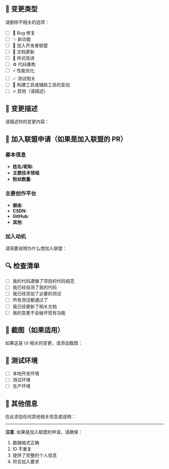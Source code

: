 ## 📝 变更类型

请删除不相关的选项：

- [ ] 🐛 Bug 修复
- [ ] ✨ 新功能
- [ ] 🤝 加入开发者联盟
- [ ] 📝 文档更新
- [ ] 🎨 样式改进
- [ ] ♻️ 代码重构
- [ ] ⚡ 性能优化
- [ ] ✅ 测试相关
- [ ] 🔧 构建工具或辅助工具的变动
- [ ] 🔥 其他（请描述）

## 🎯 变更描述

请描述你的变更内容：

## 🤝 加入联盟申请（如果是加入联盟的 PR）

### 基本信息
- **姓名/昵称**: 
- **主要技术领域**: 
- **粉丝数量**: 

### 主要创作平台
- **掘金**: 
- **CSDN**: 
- **GitHub**: 
- **其他**: 

### 加入动机
请简要说明为什么想加入联盟：

## 🔍 检查清单

- [ ] 我的代码遵循了项目的代码规范
- [ ] 我已经自测了我的代码
- [ ] 我已经添加了必要的测试
- [ ] 所有测试都通过了
- [ ] 我已经更新了相关文档
- [ ] 我的变更不会破坏现有功能

## 📸 截图（如果适用）

如果这是 UI 相关的变更，请添加截图：

## 📱 测试环境

- [ ] 本地开发环境
- [ ] 测试环境
- [ ] 生产环境

## 📝 其他信息

在此添加任何其他相关信息或说明：

---

**注意**: 如果是加入联盟的申请，请确保：
1. 数据格式正确
2. ID 不重复
3. 提供了完整的个人信息
4. 符合加入要求 